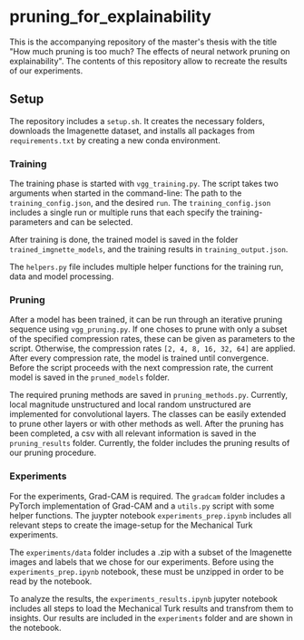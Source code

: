 # pruning_for_explainability
This is the accompanying repository of the master's thesis with the title "How much pruning is too much? The effects of neural network pruning on explainability". The contents of this repository allow to recreate the results of our experiments.


## Setup
The repository includes a `setup.sh`. It creates the necessary folders, downloads the Imagenette dataset,
and installs all packages from `requirements.txt` by creating a new conda environment.


### Training
The training phase is started with `vgg_training.py`. The script takes two arguments when started in the command-line:
The path to the `training_config.json`, and the desired `run`. The `training_config.json` includes a single run or multiple
runs that each specify the training-parameters and can be selected.

After training is done, the trained model is saved in the folder `trained_imgnette_models`, and the training results in
`training_output.json`.

The `helpers.py` file includes multiple helper functions for the training run, data and model processing.


### Pruning
After a model has been trained, it can be run through an iterative pruning sequence using `vgg_pruning.py`. If one 
choses to prune with only a subset of the specified compression rates, these can be given as parameters to the script.
Otherwise, the compression rates `[2, 4, 8, 16, 32, 64]` are applied. After every compression rate, the model is 
trained until convergence. Before the script proceeds with the next compression rate, the current model is saved in the 
`pruned_models` folder.

The required pruning methods are saved in `pruning_methods.py`. Currently, local magnitude unstructured and local
random unstructured are implemented for convolutional layers. The classes can be easily extended to prune other layers 
or with other methods as well. After the pruning has been completed, a csv with all relevant information is saved in the `pruning_results` folder. Currently, the folder includes the pruning results of
our pruning procedure.


### Experiments
For the experiments, Grad-CAM is required. The `gradcam` folder includes a PyTorch implementation of Grad-CAM and a
`utils.py` script with some helper functions. The juypter notebook `experiments_prep.ipynb` includes all relevant
steps to create the image-setup for the Mechanical Turk experiments. 

The `experiments/data` folder includes a .zip with a subset of the Imagenette images and labels that we chose for
our experiments. Before using the `experiments_prep.ipynb` notebook, these must be unzipped in order to be read by
the notebook.

To analyze the results, the `experiments_results.ipynb` jupyter notebook includes all steps to load the Mechanical Turk
results and transfrom them to insights. Our results are included in the `experiments` folder and are shown in the notebook.
